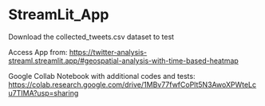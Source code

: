 # StreamLit_App

Download the collected_tweets.csv dataset to test

Access App from: https://twitter-analysis-streaml.streamlit.app/#geospatial-analysis-with-time-based-heatmap 

Google Collab Notebook with additional codes and tests: https://colab.research.google.com/drive/1MBv77fwfCoPlt5N3AwoXPWteLcu7TIMA?usp=sharing 
